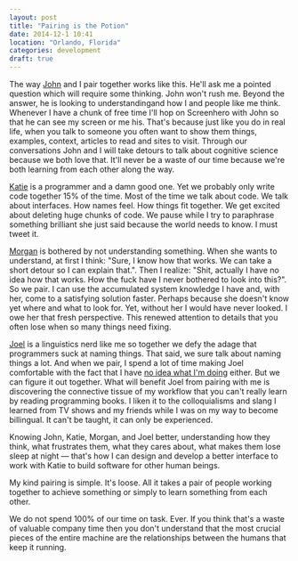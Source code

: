 ```yaml
---
layout: post
title: "Pairing is the Potion"
date: 2014-12-1 10:41
location: "Orlando, Florida"
categories: development
draft: true
---
```


The way [John](https://twitter.com/jbalauat) and I pair together works
like this. He'll ask me a pointed question which will require some
thinking. John won't rush me. Beyond the answer, he is looking to
understandingand how I and people like me think. Whenever I have a chunk
of free time I'll hop on Screenhero with John so that he can see my
screen or me his. That's because just like you do in real life, when you
talk to someone you often want to show them things, examples, context,
articles to read and sites to visit. Through our conversations John and
I will take detours to talk about cognitive science because we both love
that. It'll never be a waste of our time because we're both learning
from each other along the way.

[Katie](https://twitter.com/katiedelfin) is a programmer and a damn good
one. Yet we probably only write code together 15% of the time. Most of
the time we talk about code. We talk about interfaces. How names feel.
How things fit together. We get excited about deleting huge chunks of
code. We pause while I try to paraphrase something brilliant she just
said because the world needs to know. I must tweet it.

[Morgan](https://twitter.com/morganlaco) is bothered by not
understanding something. When she wants to understand, at first I think:
"Sure, I know how that works. We can take a short detour so I can
explain that.". Then I realize: "Shit, actually I have no idea how that
works. How the fuck have I never bothered to look into this?". So we
pair. I can use the accumulated system knowledge I have and, with her,
come to a satisfying solution faster. Perhaps because she doesn't know
yet where and what to look for. Yet, without her I would have never
looked. I owe her that fresh perspective. This renewed attention to
details that you often lose when so many things need fixing.

[Joel](https://twitter.com/joeltayl) is a linguistics nerd like me so
together we defy the adage that programmers suck at naming things.
That said, we sure talk about naming things a lot. And when we pair,
I spend a lot of time making Joel comfortable with the fact that I have
[no idea what I'm doing](http://themultilogue.com/episodes/3475-v0-0-3-no-idea-what-i-m-doing)
either. But we can figure it out together. What will benefit Joel from
pairing with me is discovering the connective tissue of my workflow that
you can't really learn by reading programming books. I liken it to the
colloquialisms and slang I learned from TV shows and my friends while I
was on my way to become billingual. It can't be taught, it can only be
experienced.

Knowing John, Katie, Morgan, and Joel better, understanding how they
think, what frustrates them, what they cares about, what makes them lose
sleep at night — that's how I can design and develop a better interface
to work with Katie to build software for other human beings.

My kind pairing is simple. It's loose. All it takes a pair of people
working together to achieve something or simply to learn something from
each other.

We do not spend 100% of our time on task. Ever. If you think that's a
waste of valuable company time then you don't understand that the most
crucial pieces of the entire machine are the relationships between the
humans that keep it running.
